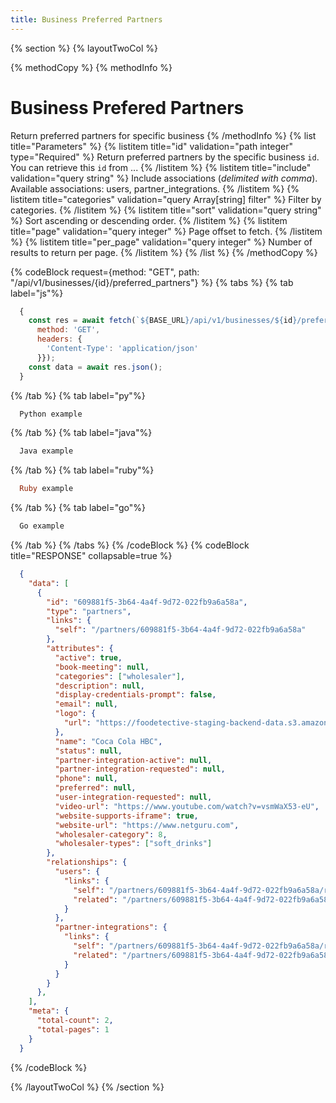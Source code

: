 ```yaml
---
title: Business Preferred Partners
---
```

{% section %}
{% layoutTwoCol %}

{% methodCopy %}
{% methodInfo %}
  # Business Prefered Partners
  Return preferred partners for specific business
{% /methodInfo %}
{% list title="Parameters" %}
  {% listitem title="id" validation="path integer" type="Required" %}
  Return preferred partners by the specific business `id`. You can retrieve this `id` from ...
  {% /listitem %}
  {% listitem title="include" validation="query string" %}
  Include associations (*delimited with comma*). Available associations: users, partner_integrations.
  {% /listitem %}
  {% listitem title="categories" validation="query Array[string] filter" %}
  Filter by categories.
  {% /listitem %}
  {% listitem title="sort" validation="query string" %}
  Sort ascending or descending order.
  {% /listitem %}
  {% listitem title="page" validation="query integer" %}
  Page offset to fetch.
  {% /listitem %}
  {% listitem title="per_page" validation="query integer" %}
  Number of results to return per page.
  {% /listitem %}
{% /list %}
{% /methodCopy %}

{% codeBlock request={method: "GET", path: "/api/v1/businesses/{id}/preferred_partners"} %}
{% tabs %}
  {% tab label="js"%}
  ```js
    {
      const res = await fetch(`${BASE_URL}/api/v1/businesses/${id}/preferred_partners`, {
        method: 'GET',
        headers: {
          'Content-Type': 'application/json'
        }});
      const data = await res.json();
    }
  ```
  {% /tab %}
  {% tab label="py"%}
  ```py
    Python example
  ```
  {% /tab %}
  {% tab label="java"%}
  ```java
    Java example
  ```
  {% /tab %}
  {% tab label="ruby"%}
  ```ruby
    Ruby example
  ```
  {% /tab %}
  {% tab label="go"%}
  ```go
    Go example
  ```
  {% /tab %}
{% /tabs %}
{% /codeBlock %}
{% codeBlock title="RESPONSE" collapsable=true %}
  ```json
    {
      "data": [
        {
          "id": "609881f5-3b64-4a4f-9d72-022fb9a6a58a",
          "type": "partners",
          "links": {
            "self": "/partners/609881f5-3b64-4a4f-9d72-022fb9a6a58a"
          },
          "attributes": {
            "active": true,
            "book-meeting": null,
            "categories": ["wholesaler"],
            "description": null,
            "display-credentials-prompt": false,
            "email": null,
            "logo": {
              "url": "https://foodetective-staging-backend-data.s3.amazonaws.com/uploads/partner/logo/609881f5-3b64-4a4f-9d72-022fb9a6a58a/5b95b96a-8a99-4725-b4b8-05c06b05b143.png"
            },
            "name": "Coca Cola HBC",
            "status": null,
            "partner-integration-active": null,
            "partner-integration-requested": null,
            "phone": null,
            "preferred": null,
            "user-integration-requested": null,
            "video-url": "https://www.youtube.com/watch?v=vsmWaX53-eU",
            "website-supports-iframe": true,
            "website-url": "https://www.netguru.com",
            "wholesaler-category": 8,
            "wholesaler-types": ["soft_drinks"]
          },
          "relationships": {
            "users": {
              "links": {
                "self": "/partners/609881f5-3b64-4a4f-9d72-022fb9a6a58a/relationships/users",
                "related": "/partners/609881f5-3b64-4a4f-9d72-022fb9a6a58a/users"
              }
            },
            "partner-integrations": {
              "links": {
                "self": "/partners/609881f5-3b64-4a4f-9d72-022fb9a6a58a/relationships/partner-integrations",
                "related": "/partners/609881f5-3b64-4a4f-9d72-022fb9a6a58a/partner-integrations"
              }
            }
          }
        },
      ],
      "meta": {
        "total-count": 2,
        "total-pages": 1
      }
    }
  ```
{% /codeBlock %}

{% /layoutTwoCol %}
{% /section %}
